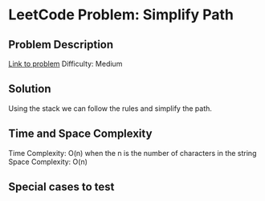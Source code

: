 # LeetCode Problem: Simplify Path

## Problem Description
[Link to problem](https://leetcode.com/problems/simplify-path/description/?envType=study-plan-v2&envId=top-interview-150)
Difficulty: Medium

## Solution
Using the stack we can follow the rules and simplify the path.

## Time and Space Complexity
Time Complexity: O(n) when the n is the number of characters in the string
Space Complexity: O(n)

## Special cases to test